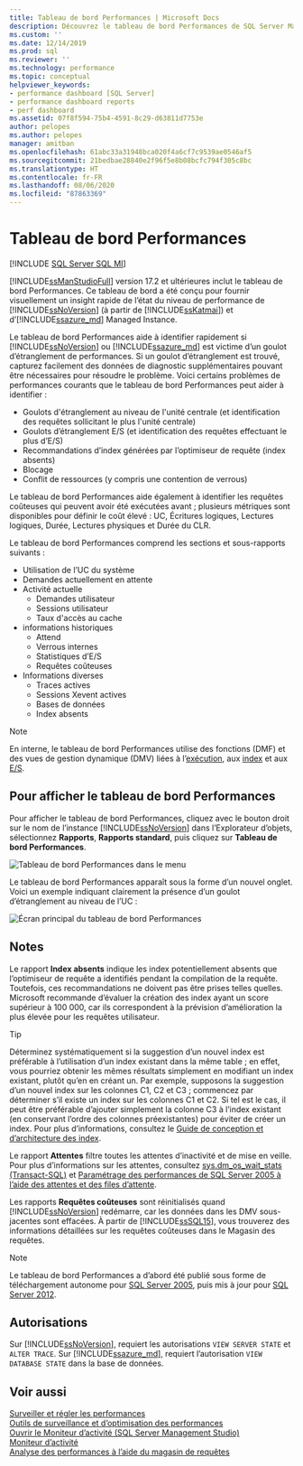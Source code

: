 ```yaml
---
title: Tableau de bord Performances | Microsoft Docs
description: Découvrez le tableau de bord Performances de SQL Server Management Studio, qui fournit un insight rapide de SQL Server et d’Azure SQL Managed Instance.
ms.custom: ''
ms.date: 12/14/2019
ms.prod: sql
ms.reviewer: ''
ms.technology: performance
ms.topic: conceptual
helpviewer_keywords:
- performance dashboard [SQL Server]
- performance dashboard reports
- perf dashboard
ms.assetid: 07f8f594-75b4-4591-8c29-d63811d7753e
author: pelopes
ms.author: pelopes
manager: amitban
ms.openlocfilehash: 61abc33a31948bca020f4a6cf7c9539ae0546af5
ms.sourcegitcommit: 21bedbae28840e2f96f5e8b08bcfc794f305c8bc
ms.translationtype: HT
ms.contentlocale: fr-FR
ms.lasthandoff: 08/06/2020
ms.locfileid: "87863369"
---
```

# <a name="performance-dashboard"></a>Tableau de bord Performances
[!INCLUDE [SQL Server SQL MI](../../includes/applies-to-version/sql-asdbmi.md)]

[!INCLUDE[ssManStudioFull](../../includes/ssmanstudiofull-md.md)] version 17.2 et ultérieures inclut le tableau de bord Performances. Ce tableau de bord a été conçu pour fournir visuellement un insight rapide de l’état du niveau de performance de [!INCLUDE[ssNoVersion](../../includes/ssnoversion-md.md)] (à partir de [!INCLUDE[ssKatmai](../../includes/ssKatmai-md.md)]) et d’[!INCLUDE[ssazure_md](../../includes/ssazure_md.md)] Managed Instance. 

Le tableau de bord Performances aide à identifier rapidement si [!INCLUDE[ssNoVersion](../../includes/ssnoversion-md.md)] ou [!INCLUDE[ssazure_md](../../includes/ssazure_md.md)] est victime d’un goulot d’étranglement de performances. Si un goulot d’étranglement est trouvé, capturez facilement des données de diagnostic supplémentaires pouvant être nécessaires pour résoudre le problème. Voici certains problèmes de performances courants que le tableau de bord Performances peut aider à identifier :
-  Goulots d'étranglement au niveau de l'unité centrale (et identification des requêtes sollicitant le plus l'unité centrale)
-  Goulots d’étranglement E/S (et identification des requêtes effectuant le plus d’E/S)
-  Recommandations d’index générées par l’optimiseur de requête (index absents)
-  Blocage
-  Conflit de ressources (y compris une contention de verrous)

Le tableau de bord Performances aide également à identifier les requêtes coûteuses qui peuvent avoir été exécutées avant ; plusieurs métriques sont disponibles pour définir le coût élevé : UC, Écritures logiques, Lectures logiques, Durée, Lectures physiques et Durée du CLR.

Le tableau de bord Performances comprend les sections et sous-rapports suivants :
-  Utilisation de l’UC du système
-  Demandes actuellement en attente
-  Activité actuelle
   -  Demandes utilisateur
   -  Sessions utilisateur
   -  Taux d'accès au cache
-  informations historiques
   -  Attend
   -  Verrous internes
   -  Statistiques d’E/S
   -  Requêtes coûteuses
- Informations diverses
  -  Traces actives
  -  Sessions Xevent actives
  -  Bases de données
  -  Index absents

> [!NOTE] 
> En interne, le tableau de bord Performances utilise des fonctions (DMF) et des vues de gestion dynamique (DMV) liées à l’[exécution](../../relational-databases/system-dynamic-management-views/execution-related-dynamic-management-views-and-functions-transact-sql.md), aux [index](../../relational-databases/system-dynamic-management-views/index-related-dynamic-management-views-and-functions-transact-sql.md) et aux [E/S](../../relational-databases/system-dynamic-management-views/i-o-related-dynamic-management-views-and-functions-transact-sql.md).

## <a name="to-view-the-performance-dashboard"></a>Pour afficher le tableau de bord Performances 
  
Pour afficher le tableau de bord Performances, cliquez avec le bouton droit sur le nom de l’instance [!INCLUDE[ssNoVersion](../../includes/ssnoversion-md.md)] dans l’Explorateur d’objets, sélectionnez **Rapports**, **Rapports standard**, puis cliquez sur **Tableau de bord Performances**.  
  
![Tableau de bord Performances dans le menu](../../relational-databases/performance/media/perf_dashboard_ssms.png "Tableau de bord Performances dans le menu")  
  
Le tableau de bord Performances apparaît sous la forme d’un nouvel onglet. Voici un exemple indiquant clairement la présence d’un goulot d’étranglement au niveau de l’UC :  
  
![Écran principal du tableau de bord Performances](../../relational-databases/performance/media/perf_dashboard.png "Écran principal du tableau de bord Performances")  
  
## <a name="remarks"></a>Notes
Le rapport **Index absents** indique les index potentiellement absents que l’optimiseur de requête a identifiés pendant la compilation de la requête. Toutefois, ces recommandations ne doivent pas être prises telles quelles. Microsoft recommande d’évaluer la création des index ayant un score supérieur à 100 000, car ils correspondent à la prévision d’amélioration la plus élevée pour les requêtes utilisateur. 

> [!TIP]
> Déterminez systématiquement si la suggestion d’un nouvel index est préférable à l’utilisation d’un index existant dans la même table ; en effet, vous pourriez obtenir les mêmes résultats simplement en modifiant un index existant, plutôt qu’en en créant un. Par exemple, supposons la suggestion d’un nouvel index sur les colonnes C1, C2 et C3 ; commencez par déterminer s’il existe un index sur les colonnes C1 et C2. Si tel est le cas, il peut être préférable d’ajouter simplement la colonne C3 à l’index existant (en conservant l’ordre des colonnes préexistantes) pour éviter de créer un index.
> Pour plus d’informations, consultez le [Guide de conception et d’architecture des index](../../relational-databases/sql-server-index-design-guide.md).

Le rapport **Attentes** filtre toutes les attentes d’inactivité et de mise en veille. Pour plus d’informations sur les attentes, consultez [sys.dm_os_wait_stats &#40;Transact-SQL&#41;](../../relational-databases/system-dynamic-management-views/sys-dm-os-wait-stats-transact-sql.md) et [Paramétrage des performances de SQL Server 2005 à l’aide des attentes et des files d’attente](https://download.microsoft.com/download/4/7/a/47a548b9-249e-484c-abd7-29f31282b04d/performance_tuning_waits_queues.doc).

Les rapports **Requêtes coûteuses** sont réinitialisés quand [!INCLUDE[ssNoVersion](../../includes/ssnoversion-md.md)] redémarre, car les données dans les DMV sous-jacentes sont effacées. À partir de [!INCLUDE[ssSQL15](../../includes/sssql15-md.md)], vous trouverez des informations détaillées sur les requêtes coûteuses dans le Magasin des requêtes. 

> [!NOTE]
> Le tableau de bord Performances a d’abord été publié sous forme de téléchargement autonome pour [SQL Server 2005](https://techcommunity.microsoft.com/t5/SQL-Server-Support/SQL-Server-2005-Performance-Dashboard-Reports/ba-p/315415), puis mis à jour pour [SQL Server 2012](https://www.microsoft.com/download/details.aspx?id=29063).

## <a name="permissions"></a>Autorisations  
Sur [!INCLUDE[ssNoVersion](../../includes/ssnoversion-md.md)], requiert les autorisations `VIEW SERVER STATE` et `ALTER TRACE`. Sur [!INCLUDE[ssazure_md](../../includes/ssazure_md.md)], requiert l’autorisation `VIEW DATABASE STATE` dans la base de données.

## <a name="see-also"></a>Voir aussi  
 [Surveiller et régler les performances](../../relational-databases/performance/monitor-and-tune-for-performance.md)     
 [Outils de surveillance et d’optimisation des performances](../../relational-databases/performance/performance-monitoring-and-tuning-tools.md)     
 [Ouvrir le Moniteur d’activité &#40;SQL Server Management Studio&#41;](../../relational-databases/performance-monitor/open-activity-monitor-sql-server-management-studio.md)     
 [Moniteur d’activité](../../relational-databases/performance-monitor/activity-monitor.md)     
 [Analyse des performances à l’aide du magasin de requêtes](../../relational-databases/performance/monitoring-performance-by-using-the-query-store.md)     
